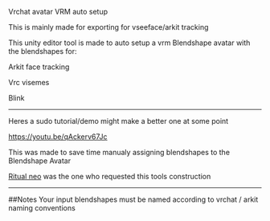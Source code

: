 Vrchat avatar VRM auto setup

This is mainly made for exporting for vseeface/arkit tracking

This unity editor tool is made to auto setup a vrm Blendshape avatar with the blendshapes for:

  Arkit face tracking
  
  Vrc visemes
  
  Blink
  
---

Heres a sudo tutorial/demo might make a better one at some point

https://youtu.be/qAckerv67Jc

This was made to save time manualy assigning blendshapes to the Blendshape Avatar


[Ritual neo](https://www.youtube.com/ritualneo) was the one who requested this tools construction

---
##Notes
Your input blendshapes must be named according to vrchat / arkit naming conventions
